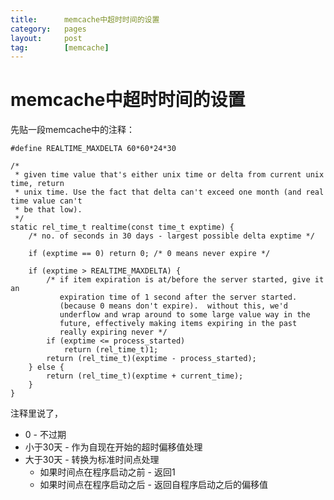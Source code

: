 ```yaml
---
title:      memcache中超时时间的设置
category:   pages
layout:     post
tag:        [memcache]
---
```




memcache中超时时间的设置
=====================



先贴一段memcache中的注释：

    #define REALTIME_MAXDELTA 60*60*24*30
    
    /*
     * given time value that's either unix time or delta from current unix time, return
     * unix time. Use the fact that delta can't exceed one month (and real time value can't
     * be that low).
     */
    static rel_time_t realtime(const time_t exptime) {
        /* no. of seconds in 30 days - largest possible delta exptime */
    
        if (exptime == 0) return 0; /* 0 means never expire */
    
        if (exptime > REALTIME_MAXDELTA) {
            /* if item expiration is at/before the server started, give it an
               expiration time of 1 second after the server started.
               (because 0 means don't expire).  without this, we'd
               underflow and wrap around to some large value way in the
               future, effectively making items expiring in the past
               really expiring never */
            if (exptime <= process_started)
                return (rel_time_t)1;
            return (rel_time_t)(exptime - process_started);
        } else {
            return (rel_time_t)(exptime + current_time);
        }
    }

注释里说了，

* 0 - 不过期
* 小于30天 - 作为自现在开始的超时偏移值处理
* 大于30天 - 转换为标准时间点处理
    * 如果时间点在程序启动之前 - 返回1
	* 如果时间点在程序启动之后 - 返回自程序启动之后的偏移值
